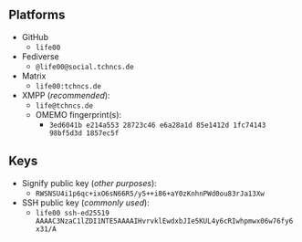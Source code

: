 ## Platforms

- GitHub
  - `life00`
- Fediverse
  - `@life00@social.tchncs.de`
- Matrix
  - `life00:tchncs.de`
- XMPP (*recommended*): 
  - `life@tchncs.de`
  - OMEMO fingerprint(s): 
    - `3ed6041b e214a553 28723c46 e6a28a1d 85e1412d 1fc74143 98bf5d3d 1857ec5f`

## Keys

- Signify public key (*other purposes*):
  - `RWSNSU4i1p6qc+ixO6sN66R5/y5++i86+aY0zKnhnPWd0ou83rJa13Xw`
- SSH public key (*commonly used*):
  - `life00 ssh-ed25519 AAAAC3NzaC1lZDI1NTE5AAAAIHvrvklEwdxbJIe5KUL4y6cRIwhpmwx06w76fy6x31/A`

